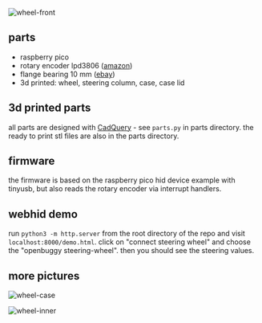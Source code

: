 ![wheel-front](https://github.com/openbuggy/steering-wheel/assets/19519902/9fcb5b38-6508-4717-b860-844cdd910eb8)

## parts
- raspberry pico
- rotary encoder lpd3806 ([amazon](https://www.amazon.de/dp/B015GYY7XU))
- flange bearing 10 mm ([ebay](https://www.ebay.de/itm/264931573128))
- 3d printed: wheel, steering column, case, case lid

## 3d printed parts
all parts are designed with [CadQuery](https://github.com/CadQuery/cadquery) - see `parts.py` in parts directory. the ready to print stl files are also in the parts directory.

## firmware
the firmware is based on the raspberry pico hid device example with tinyusb, but also reads the rotary encoder via interrupt handlers.

## webhid demo
run `python3 -m http.server` from the root directory of the repo and visit `localhost:8000/demo.html`. click on "connect steering wheel" and choose the "openbuggy steering-wheel". then you should see the steering values. 

## more pictures
![wheel-case](https://github.com/openbuggy/steering-wheel/assets/19519902/ba77604f-7dbd-437d-904e-ef4475d7f6e8)

![wheel-inner](https://github.com/openbuggy/steering-wheel/assets/19519902/99bbef49-43e6-4136-8295-8a79e2f21b2a)
